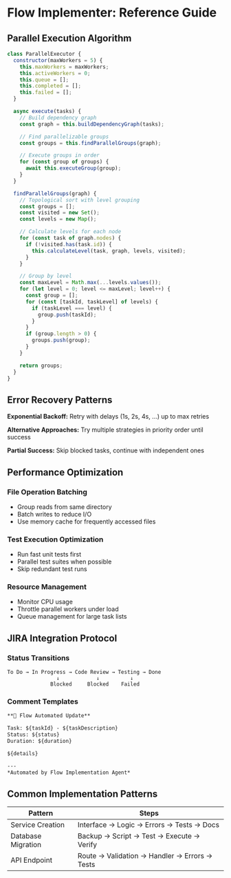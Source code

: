 # Flow Implementer: Reference Guide

## Parallel Execution Algorithm

```javascript
class ParallelExecutor {
  constructor(maxWorkers = 5) {
    this.maxWorkers = maxWorkers;
    this.activeWorkers = 0;
    this.queue = [];
    this.completed = [];
    this.failed = [];
  }

  async execute(tasks) {
    // Build dependency graph
    const graph = this.buildDependencyGraph(tasks);

    // Find parallelizable groups
    const groups = this.findParallelGroups(graph);

    // Execute groups in order
    for (const group of groups) {
      await this.executeGroup(group);
    }
  }

  findParallelGroups(graph) {
    // Topological sort with level grouping
    const groups = [];
    const visited = new Set();
    const levels = new Map();

    // Calculate levels for each node
    for (const task of graph.nodes) {
      if (!visited.has(task.id)) {
        this.calculateLevel(task, graph, levels, visited);
      }
    }

    // Group by level
    const maxLevel = Math.max(...levels.values());
    for (let level = 0; level <= maxLevel; level++) {
      const group = [];
      for (const [taskId, taskLevel] of levels) {
        if (taskLevel === level) {
          group.push(taskId);
        }
      }
      if (group.length > 0) {
        groups.push(group);
      }
    }

    return groups;
  }
}
```

## Error Recovery Patterns

**Exponential Backoff:** Retry with delays (1s, 2s, 4s, ...) up to max retries

**Alternative Approaches:** Try multiple strategies in priority order until success

**Partial Success:** Skip blocked tasks, continue with independent ones

## Performance Optimization

### File Operation Batching
- Group reads from same directory
- Batch writes to reduce I/O
- Use memory cache for frequently accessed files

### Test Execution Optimization
- Run fast unit tests first
- Parallel test suites when possible
- Skip redundant test runs

### Resource Management
- Monitor CPU usage
- Throttle parallel workers under load
- Queue management for large task lists

## JIRA Integration Protocol

### Status Transitions
```
To Do → In Progress → Code Review → Testing → Done
                ↓            ↓          ↓
              Blocked     Blocked    Failed
```

### Comment Templates
```markdown
**🤖 Flow Automated Update**

Task: ${taskId} - ${taskDescription}
Status: ${status}
Duration: ${duration}

${details}

---
*Automated by Flow Implementation Agent*
```

## Common Implementation Patterns

| Pattern | Steps |
|---------|-------|
| Service Creation | Interface → Logic → Errors → Tests → Docs |
| Database Migration | Backup → Script → Test → Execute → Verify |
| API Endpoint | Route → Validation → Handler → Errors → Tests |